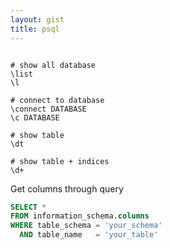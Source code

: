 ```yaml
---
layout: gist
title: psql
---
```



```

# show all database
\list
\l

# connect to database 
\connect DATABASE
\c DATABASE

# show table
\dt 

# show table + indices
\d+

```


Get columns through query
```sql
SELECT *
FROM information_schema.columns
WHERE table_schema = 'your_schema'
  AND table_name   = 'your_table'
```

